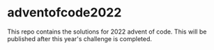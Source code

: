 # adventofcode2022
This repo contains the solutions for 2022 advent of code. This will be published after this year's challenge is completed. 
